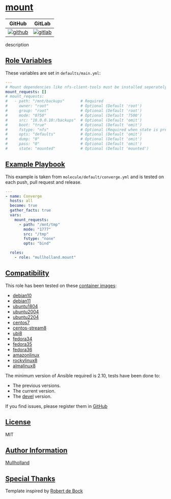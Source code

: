 # [mount](#mount)

|GitHub|GitLab|
|------|------|
|[![github](https://github.com/mullholland/ansible-role-mount/workflows/Ansible%20Molecule/badge.svg)](https://github.com/mullholland/ansible-role-mount/actions)|[![gitlab](https://gitlab.com/mullholland/ansible-role-mount/badges/master/pipeline.svg)](https://gitlab.com/mullholland/ansible-role-mount)|[![quality](https://img.shields.io/ansible/quality/unset)](https://galaxy.ansible.com/mullholland/mount)|

description

## [Role Variables](#role-variables)

These variables are set in `defaults/main.yml`:
```yaml
---
# Mount dependencies like nfs-client-tools must be installed seperately
mount_requests: []
# mount_requests:
#   - path: "/mnt/backups"       # Required
#     owner: "root"              # Optional (Default 'root')
#     group: "root"              # Optional (Default 'root')
#     mode: "0750"               # Optional (Default '7500')
#     src: "10.0.0.10:/backups"  # Optional (Default 'omit')
#     boot: "true"               # Optional (Default 'omit')
#     fstype: "nfs"              # Optional (Required when state is present or mounted.)
#     opts: "defaults"           # Optional (Default 'omit')
#     dump: "0"                  # Optional (Default 'omit')
#     pass: "0"                  # Optional (Default 'omit')
#     state: "mounted"           # Optional (Default 'mounted')
```


## [Example Playbook](#example-playbook)

This example is taken from `molecule/default/converge.yml` and is tested on each push, pull request and release.
```yaml
---
- name: Converge
  hosts: all
  become: true
  gather_facts: true
  vars:
    mount_requests:
      - path: "/mnt/tmp"
        mode: "1777"
        src: "/tmp"
        fstype: "none"
        opts: "bind"

  roles:
    - role: "mullholland.mount"
```





## [Compatibility](#compatibility)

This role has been tested on these [container images](https://hub.docker.com/u/mullholland):

-   [debian10](https://hub.docker.com/r/mullholland/docker-molecule-debian10)
-   [debian11](https://hub.docker.com/r/mullholland/docker-molecule-debian11)
-   [ubuntu1804](https://hub.docker.com/r/mullholland/docker-molecule-ubuntu1804)
-   [ubuntu2004](https://hub.docker.com/r/mullholland/docker-molecule-ubuntu2004)
-   [ubuntu2204](https://hub.docker.com/r/mullholland/docker-molecule-ubuntu2204)
-   [centos7](https://hub.docker.com/r/mullholland/docker-molecule-centos7)
-   [centos-stream8](https://hub.docker.com/r/mullholland/docker-molecule-centos-stream8)
-   [ubi8](https://hub.docker.com/r/mullholland/docker-molecule-ubi8)
-   [fedora34](https://hub.docker.com/r/mullholland/docker-molecule-fedora34)
-   [fedora35](https://hub.docker.com/r/mullholland/docker-molecule-fedora35)
-   [fedora36](https://hub.docker.com/r/mullholland/docker-molecule-fedora36)
-   [amazonlinux](https://hub.docker.com/r/mullholland/docker-molecule-amazonlinux)
-   [rockylinux8](https://hub.docker.com/r/mullholland/docker-molecule-rockylinux8)
-   [almalinux8](https://hub.docker.com/r/mullholland/docker-molecule-almalinux8)

The minimum version of Ansible required is 2.10, tests have been done to:

-   The previous versions.
-   The current version.
-   The [devel](https://docs.ansible.com/ansible/latest/installation_guide/intro_installation.html#installing-devel-from-github-with-pip) version.





If you find issues, please register them in [GitHub](https://github.com/mullholland/ansible-role-mount/issues)

## [License](#license)

MIT


## [Author Information](#author-information)

[Mullholland](https://github.com/mullholland)

## [Special Thanks](#special-thanks)

Template inspired by [Robert de Bock](https://github.com/robertdebock)
